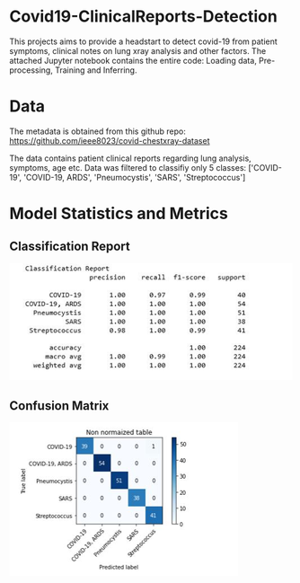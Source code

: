 # Covid19-ClinicalReports-Detection
This projects aims to provide a headstart to detect covid-19 from patient symptoms, clinical notes on lung xray analysis and other factors.
The attached Jupyter notebook contains the entire code: Loading data, Pre-processing, Training and Inferring. 

# Data
The metadata is obtained from this github repo: https://github.com/ieee8023/covid-chestxray-dataset

The data contains patient clinical reports regarding lung analysis, symptoms, age etc. Data was filtered to classifiy only 5 classes: ['COVID-19', 'COVID-19, ARDS', 'Pneumocystis', 'SARS', 'Streptococcus']

# Model Statistics and Metrics

## Classification Report
![Neural Network Model](https://github.com/hananshafi/Covid19-ClinicalReports-Detection/blob/master/images/c_report.JPG)

## Confusion Matrix
![Neural Network Model](https://github.com/hananshafi/Covid19-ClinicalReports-Detection/blob/master/images/C_matrix.JPG)

